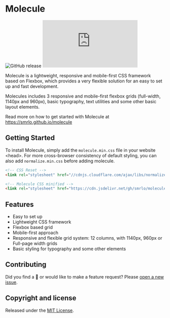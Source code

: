 # Molecule
![GitHub release](https://img.shields.io/github/release/smrlo/molecule.svg)
![CSS gzip size](https://img.badgesize.io/smrlo/molecule/master/molecule.min.css?compression=gzip&label=CSS+gzip+size&style=flat)

Molecule is a lightweight, responsive and mobile-first CSS framework based on Flexbox, which provides a very flexible solution for an easy to set up and fast development.

Molecules includes 3 responsive and mobile-first flexbox grids (full-width, 1140px and 960px), basic typography, text utilities and some other basic layout elements.

Read more on how to get started with Molecule at https://smrlo.github.io/molecule


## Getting Started
To install Molecule, simply add the `molecule.min.css` file in your website &lt;head&gt;. For more cross-browser consistency of default styling, you can also add `normalize.min.css` before adding molecule.

```html
<!-- CSS Reset -->
<link rel="stylesheet" href="//cdnjs.cloudflare.com/ajax/libs/normalize/7.0.0/normalize.min.css">

<!-- Molecule CSS minified -->
<link rel="stylesheet" href="https://cdn.jsdelivr.net/gh/smrlo/molecule@2.0/molecule.min.css">
```


## Features
- Easy to set up
- Lightweight CSS framework
- Flexbox based grid
- Mobile-first approach
- Responsive and flexible grid system: 12 columns, with 1140px, 960px or Full-page width grids
- Basic styling for typography and some other elements


## Contributing
Did you find a &#x1f41e; or would like to make a feature request? Please [open a new issue](https://github.com/smrlo/molecule/issues).


## Copyright and license
Released under the [MIT License](https://github.com/smrlo/molecule/blob/master/LICENSE).
